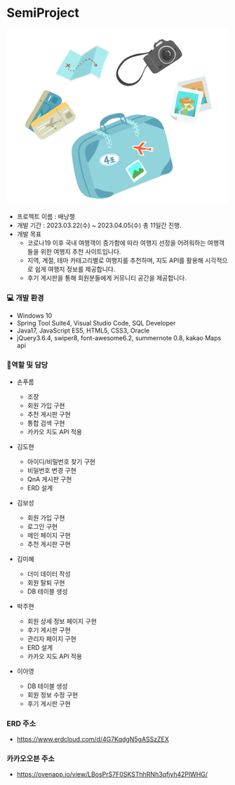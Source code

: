 # SemiProject

![logo](./semi/src/main/resources/static/image/backpack.png)
* 프로젝트 이름 : 배낭챙
* 개발 기간 : 2023.03.22(수) ~ 2023.04.05(수) 총 11일간 진행.
* 개발 목표 
  - 코로나19 이후 국내 여행객이 증가함에 따라 여행지 선정을 어려워하는 여행객들을 위한 여행지 추천 사이트입니다.
  - 지역, 계절, 테마 카테고리별로 여행지를 추천하며, 지도 API를 활용해 시각적으로 쉽게 여행지 정보를 제공합니다.
  - 후기 게시판을 통해 회원분들에게 커뮤니티 공간을 제공합니다.


### :computer: 개발 환경
* Windows 10
* Spring Tool Suite4, Visual Studio Code, SQL Developer
* Java17, JavaScript ES5, HTML5, CSS3, Oracle
* jQuery3.6.4, swiper8, font-awesome6.2, summernote 0.8, kakao Maps api


### :information_desk_person:역할 및 담당
* 손푸름
  - 조장
  - 회원 가입 구현
  - 추천 게시판 구현
  - 통합 검색 구현
  - 카카오 지도 API 적용

* 김도현
  - 아이디/비밀번호 찾기 구현
  - 비밀번호 변경 구현
  - QnA 게시판 구현
  - ERD 설계
  
* 김보성
  - 회원 가입 구현
  - 로그인 구현
  - 메인 페이지 구현
  - 추천 게시판 구현

* 김미혜
  - 더미 데이터 작성
  - 회원 탈퇴 구현
  - DB 테이블 생성
  
* 박주현
  - 회원 상세 정보 페이지 구현
  - 후기 게시판 구현
  - 관리자 페이지 구현
  - ERD 설계
  - 카카오 지도 API 적용
  
* 이아영
  - DB 테이블 생성
  - 회원 정보 수정 구현
  - 후기 게시판 구현

### ERD 주소
* https://www.erdcloud.com/d/4G7KqdgN5gASSzZEX

### 카카오오븐 주소
* https://ovenapp.io/view/LBosPrS7F0SKSThhRNh3qfjyh42PlWHG/
